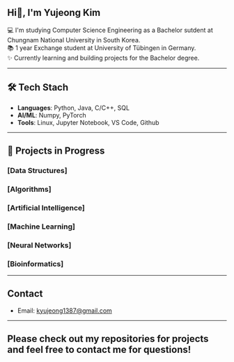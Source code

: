 ## Hi👋, I'm Yujeong Kim

💻 I'm studying Computer Science Engineering as a Bachelor sutdent at Chungnam National University in South Korea.  
📚 1 year Exchange student at University of Tübingen in Germany.   
✨ Currently learning and building projects for the Bachelor degree.


---

## 🛠 Tech Stach
- **Languages**: Python, Java, C/C++, SQL
- **AI/ML**: Numpy, PyTorch
- **Tools**: Linux, Jupyter Notebook, VS Code, Github

---

## 📂 Projects in Progress

### [Data Structures]
### [Algorithms]
### [Artificial Intelligence]
### [Machine Learning]
### [Neural Networks]
### [Bioinformatics]

---

## Contact
- Email: kyujeong1387@gmail.com

---

## Please check out my repositories for projects and feel free to contact me for questions!
